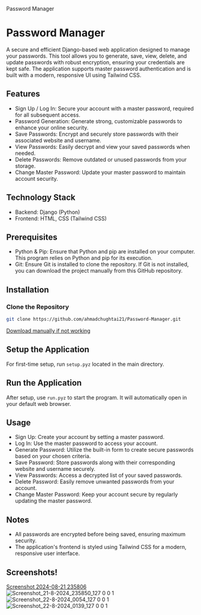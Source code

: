 Password Manager
# Password Manager

A secure and efficient Django-based web application designed to manage your passwords. This tool allows you to generate, save, view, delete, and update passwords with robust encryption, ensuring your credentials are kept safe. The application supports master password authentication and is built with a modern, responsive UI using Tailwind CSS.

## Features
- Sign Up / Log In: Secure your account with a master password, required for all subsequent access.
- Password Generation: Generate strong, customizable passwords to enhance your online security.
- Save Passwords: Encrypt and securely store passwords with their associated website and username.
- View Passwords: Easily decrypt and view your saved passwords when needed.
- Delete Passwords: Remove outdated or unused passwords from your storage.
- Change Master Password: Update your master password to maintain account security.

## Technology Stack
- Backend: Django (Python)
- Frontend: HTML, CSS (Tailwind CSS)

## Prerequisites
- Python & Pip: Ensure that Python and pip are installed on your computer. This program relies on Python and pip for its execution.
- Git: Ensure Git is installed to clone the repository. If Git is not installed, you can download the project manually from this GitHub repository.


## Installation
### Clone the Repository
```bash
git clone https://github.com/ahmadchughtai21/Password-Manager.git
```

[Download manually if not working](https://github.com/ahmadchughtai21/Password-Manager.git)

## Setup the Application
For first-time setup, run `setup.pyz` located in the main directory.

## Run the Application
After setup, use `run.pyz` to start the program. It will automatically open in your default web browser.

## Usage
- Sign Up: Create your account by setting a master password.
- Log In: Use the master password to access your account.
- Generate Password: Utilize the built-in form to create secure passwords based on your chosen criteria.
- Save Password: Store passwords along with their corresponding website and username securely.
- View Passwords: Access a decrypted list of your saved passwords.
- Delete Password: Easily remove unwanted passwords from your account.
- Change Master Password: Keep your account secure by regularly updating the master password.

## Notes
- All passwords are encrypted before being saved, ensuring maximum security.
- The application's frontend is styled using Tailwind CSS for a modern, responsive user interface.

## Screenshots!
[Screenshot 2024-08-21 235806](https://github.com/user-attachments/assets/05c4f964-f24c-462d-9c3a-795c9d2c33c1)
![Screenshot_21-8-2024_235850_127 0 0 1](https://github.com/user-attachments/assets/a8742d07-3d8b-4daf-bfe8-dfeeabd1c786)
![Screenshot_22-8-2024_0054_127 0 0 1](https://github.com/user-attachments/assets/86883da0-af5c-4cb0-be21-75a43ff0ed5d)
![Screenshot_22-8-2024_0139_127 0 0 1](https://github.com/user-attachments/assets/f697e9f5-0cc8-494c-a40a-751770a1d6b4)

